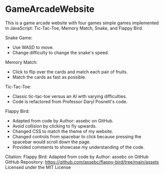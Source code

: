 # GameArcadeWebsite
This is a game arcade website with four games simple games implemented in JavaScript: Tic-Tac-Toe, Memory Match, Snake, and Flappy Bird. 

Snake Game:
- Use WASD to move.
- Change difficulty to change the snake's speed.

Memory Match:
- Click to flip over the cards and match each pair of fruits.
- Match the cards as fast as possible.

Tic-Tac-Toe: 
- Classic tic-tac-toe versus an AI with varying difficulties.
- Code is refactored from Professor Daryl Posnett's code.

Flappy Bird: 
- Adapted from code by Author: assebc on GitHub.
- Avoid collision by clicking to fly upwards.
- Changed CSS to match the theme of my website.
- Changed controls from spacebar to click because pressing the spacebar would scroll down the page.
- Provided comments to showcase my understanding of the code.

Citation:
Flappy Bird:
Adapted from code by Author: assebc on GitHub
GitHub Repository: https://github.com/assebc/flappy-bird/tree/main/assets
Licensed under the MIT License

